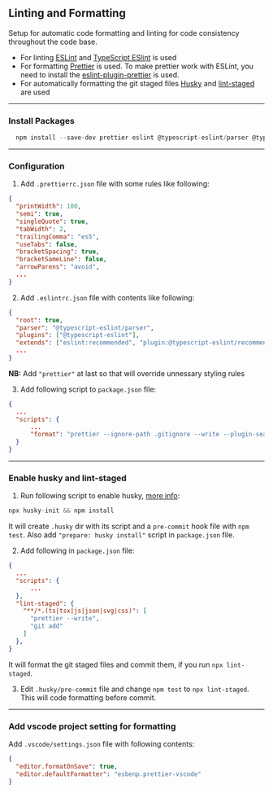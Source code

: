 ## Linting and Formatting

Setup for automatic code formatting and linting for code consistency throughout the code base.

- For linting [ESLint](https://eslint.org/docs/user-guide/getting-started) and [TypeScript ESlint](https://typescript-eslint.io/docs/linting/) is used
- For formatting [Prettier](https://prettier.io/docs/en/install.html) is used. To make prettier work with ESLint, you need to install the [eslint-plugin-prettier](https://github.com/prettier/eslint-config-prettier#installation) is used.
- For automatically formatting the git staged files [Husky](https://typicode.github.io/husky/#/?id=automatic-recommended) and [lint-staged](https://github.com/okonet/lint-staged#readme) are used

---

### Install Packages

```js
  npm install --save-dev prettier eslint @typescript-eslint/parser @typescript-eslint/eslint-plugin husky lint-staged eslint-config-prettier
```

---

### Configuration

1. Add `.prettierrc.json` file with some rules like following:

```json
{
  "printWidth": 100,
  "semi": true,
  "singleQuote": true,
  "tabWidth": 2,
  "trailingComma": "es5",
  "useTabs": false,
  "bracketSpacing": true,
  "bracketSameLine": false,
  "arrowParens": "avoid",
  ...
}
```

2. Add `.eslintrc.json` file with contents like following:

```json
{
  "root": true,
  "parser": "@typescript-eslint/parser",
  "plugins": ["@typescript-eslint"],
  "extends": ["eslint:recommended", "plugin:@typescript-eslint/recommended", "prettier"],
  ...
}
```

**NB:** Add `"prettier"` at last so that will override unnessary styling rules

3. Add following script to `package.json` file:

```json
{
  ...
  "scripts": {
      ...
      "format": "prettier --ignore-path .gitignore --write --plugin-search-dir=. .",
  }
}
```

---

### Enable husky and lint-staged

1. Run following script to enable husky, [more info](https://typicode.github.io/husky/#/?id=automatic-recommended):

```js
npx husky-init && npm install
```

It will create `.husky` dir with its script and a `pre-commit` hook file with `npm test`. Also add `"prepare: husky install"` script in `package.json` file.

2. Add following in `package.json` file:

```json
{
  ...
  "scripts": {
      ...
  },
  "lint-staged": {
    "**/*.(ts|tsx|js|json|svg|css)": [
      "prettier --write",
      "git add"
    ]
  },
}
```

It will format the git staged files and commit them, if you run `npx lint-staged`.

3. Edit `.husky/pre-commit` file and change `npm test` to `npx lint-staged`. This will code formatting before commit.

---

### Add vscode project setting for formatting

Add `.vscode/settings.json` file with following contents:

```json
{
  "editor.formatOnSave": true,
  "editor.defaultFormatter": "esbenp.prettier-vscode"
}
```
